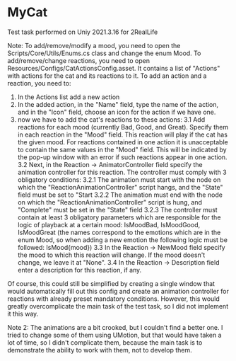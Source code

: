 # MyCat
 Test task performed on Uniy 2021.3.16 for 2RealLife

Note:
To add/remove/modify a mood, you need to open the Scripts/Core/Utils/Enums.cs class and change the enum Mood.
To add/remove/change reactions, you need to open Resources/Configs/CatActionsConfig.asset. It contains a list of "Actions" with actions for the cat and its reactions to it.
To add an action and a reaction, you need to: 
1. In the Actions list add a new action
2. In the added action, in the "Name" field, type the name of the action, and in the "Icon" field, choose an icon for the action if we have one.
3. now we have to add the cat's reactions to these actions:
3.1 Add reactions for each mood (currently Bad, Good, and Great). Specify them in each reaction in the "Mood" field. This reaction will play if the cat has the given mood. For reactions contained in one action it is unacceptable to contain the same values in the "Mood" field. This will be indicated by the pop-up window with an error if such reactions appear in one action.
3.2 Next, in the Reaction -> AnimatorController field specify the animation controller for this reaction. The controller must comply with 3 obligatory conditions:
3.2.1 The animation must start with the node on which the "ReactionAnimationController" script hangs, and the "State" field must be set to "Start 
3.2.2 The animation must end with the node on which the "ReactionAnimationController" script is hung, and "Complete" must be set in the "State" field
3.2.3 The controller must contain at least 3 obligatory parameters which are responsible for the logic of playback at a certain mood: IsMoodBad, IsMoodGood, IsMoodGreat (the names correspond to the emotions which are in the enum Mood, so when adding a new emotion the following logic must be followed: IsMood{mood})
3.3 In the Reaction -> NewMood field specify the mood to which this reaction will change. If the mood doesn't change, we leave it at "None".
3.4 In the Reaction -> Description field enter a description for this reaction, if any.

Of course, this could still be simplified by creating a single window that would automatically fill out this config and create an animation controller for reactions with already preset mandatory conditions. However, this would greatly overcomplicate the main task of the test task, so I did not implement it this way.

Note 2:
The animations are a bit crooked, but I couldn't find a better one. I tried to change some of them using UMotion, but that would have taken a lot of time, so I didn't complicate them, because the main task is to demonstrate the ability to work with them, not to develop them.
